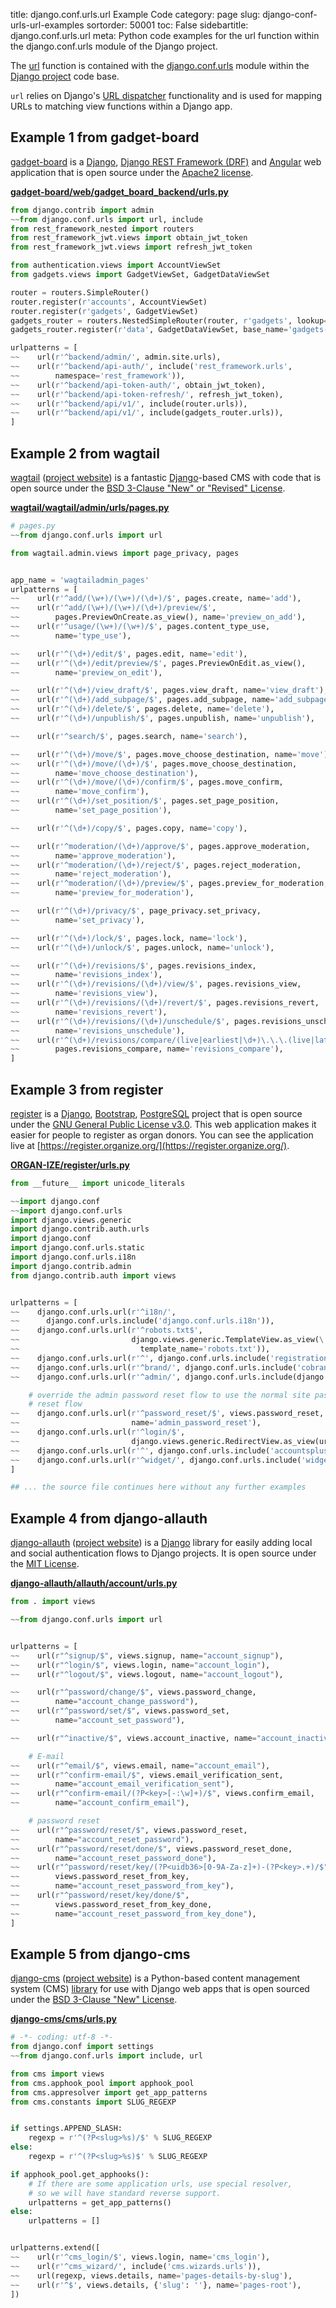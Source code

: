 title: django.conf.urls.url Example Code
category: page
slug: django-conf-urls-url-examples
sortorder: 50001
toc: False
sidebartitle: django.conf.urls.url
meta: Python code examples for the url function within the django.conf.urls module of the Django project. 


The [url](https://github.com/django/django/blob/master/django/conf/urls/__init__.py)
function is contained with the 
[django.conf.urls](https://github.com/django/django/tree/master/django/conf/urls) 
module within the [Django project](/django.html) code base. 

`url` relies on Django's 
[URL dispatcher](https://docs.djangoproject.com/en/dev/topics/http/urls/) 
functionality and is used for mapping URLs to matching view functions within 
a Django app.


## Example 1 from gadget-board
[gadget-board](https://github.com/mik4el/gadget-board) is a [Django](/django.html),
[Django REST Framework (DRF)](/django-rest-framework-drf.html) and
[Angular](/angular.html) web application that is open source under the 
[Apache2 license](https://github.com/mik4el/gadget-board/blob/master/LICENSE).

[**gadget-board/web/gadget_board_backend/urls.py**](https://github.com/mik4el/gadget-board/blob/master/web/gadget_board_backend/urls.py)

```python
from django.contrib import admin
~~from django.conf.urls import url, include
from rest_framework_nested import routers
from rest_framework_jwt.views import obtain_jwt_token
from rest_framework_jwt.views import refresh_jwt_token

from authentication.views import AccountViewSet
from gadgets.views import GadgetViewSet, GadgetDataViewSet

router = routers.SimpleRouter()
router.register(r'accounts', AccountViewSet)
router.register(r'gadgets', GadgetViewSet)
gadgets_router = routers.NestedSimpleRouter(router, r'gadgets', lookup='gadget')
gadgets_router.register(r'data', GadgetDataViewSet, base_name='gadgets-data')

urlpatterns = [
~~    url(r'^backend/admin/', admin.site.urls),
~~    url(r'^backend/api-auth/', include('rest_framework.urls', 
~~        namespace='rest_framework')),
~~    url(r'^backend/api-token-auth/', obtain_jwt_token),
~~    url(r'^backend/api-token-refresh/', refresh_jwt_token),
~~    url(r'^backend/api/v1/', include(router.urls)),
~~    url(r'^backend/api/v1/', include(gadgets_router.urls)),
]
```


## Example 2 from wagtail
[wagtail](https://github.com/wagtail/wagtail)
([project website](https://wagtail.io/)) is a fantastic
[Django](/django.html)-based CMS with code that is open source
under the 
[BSD 3-Clause "New" or "Revised" License](https://github.com/wagtail/wagtail/blob/master/LICENSE).

[**wagtail/wagtail/admin/urls/pages.py**](https://github.com/wagtail/wagtail/blob/master/wagtail/admin/urls/pages.py)

```python
# pages.py
~~from django.conf.urls import url

from wagtail.admin.views import page_privacy, pages


app_name = 'wagtailadmin_pages'
urlpatterns = [
~~    url(r'^add/(\w+)/(\w+)/(\d+)/$', pages.create, name='add'),
~~    url(r'^add/(\w+)/(\w+)/(\d+)/preview/$',
~~        pages.PreviewOnCreate.as_view(), name='preview_on_add'),
~~    url(r'^usage/(\w+)/(\w+)/$', pages.content_type_use, 
~~        name='type_use'),

~~    url(r'^(\d+)/edit/$', pages.edit, name='edit'),
~~    url(r'^(\d+)/edit/preview/$', pages.PreviewOnEdit.as_view(), 
~~        name='preview_on_edit'),

~~    url(r'^(\d+)/view_draft/$', pages.view_draft, name='view_draft'),
~~    url(r'^(\d+)/add_subpage/$', pages.add_subpage, name='add_subpage'),
~~    url(r'^(\d+)/delete/$', pages.delete, name='delete'),
~~    url(r'^(\d+)/unpublish/$', pages.unpublish, name='unpublish'),

~~    url(r'^search/$', pages.search, name='search'),

~~    url(r'^(\d+)/move/$', pages.move_choose_destination, name='move'),
~~    url(r'^(\d+)/move/(\d+)/$', pages.move_choose_destination, 
~~        name='move_choose_destination'),
~~    url(r'^(\d+)/move/(\d+)/confirm/$', pages.move_confirm, 
~~        name='move_confirm'),
~~    url(r'^(\d+)/set_position/$', pages.set_page_position, 
~~        name='set_page_position'),

~~    url(r'^(\d+)/copy/$', pages.copy, name='copy'),

~~    url(r'^moderation/(\d+)/approve/$', pages.approve_moderation, 
~~        name='approve_moderation'),
~~    url(r'^moderation/(\d+)/reject/$', pages.reject_moderation, 
~~        name='reject_moderation'),
~~    url(r'^moderation/(\d+)/preview/$', pages.preview_for_moderation, 
~~        name='preview_for_moderation'),

~~    url(r'^(\d+)/privacy/$', page_privacy.set_privacy, 
~~        name='set_privacy'),

~~    url(r'^(\d+)/lock/$', pages.lock, name='lock'),
~~    url(r'^(\d+)/unlock/$', pages.unlock, name='unlock'),

~~    url(r'^(\d+)/revisions/$', pages.revisions_index, 
~~        name='revisions_index'),
~~    url(r'^(\d+)/revisions/(\d+)/view/$', pages.revisions_view, 
~~        name='revisions_view'),
~~    url(r'^(\d+)/revisions/(\d+)/revert/$', pages.revisions_revert, 
~~        name='revisions_revert'),
~~    url(r'^(\d+)/revisions/(\d+)/unschedule/$', pages.revisions_unschedule, 
~~        name='revisions_unschedule'),
~~    url(r'^(\d+)/revisions/compare/(live|earliest|\d+)\.\.\.(live|latest|\d+)/$', 
~~        pages.revisions_compare, name='revisions_compare'),
]
```


## Example 3 from register
[register](https://github.com/ORGAN-IZE/register) is a [Django](/django.html),
[Bootstrap](/bootstrap.html), [PostgreSQL](/postgresql.html) project that is
open source under the 
[GNU General Public License v3.0](https://github.com/ORGAN-IZE/register/blob/master/LICENSE).
This web application makes it easier for people to register as organ donors. 
You can see the application live at 
[https://register.organize.org/](https://register.organize.org/).

[**ORGAN-IZE/register/urls.py**](https://github.com/ORGAN-IZE/register/blob/master/urls.py)

```python
from __future__ import unicode_literals

~~import django.conf
~~import django.conf.urls
import django.views.generic
import django.contrib.auth.urls
import django.conf
import django.conf.urls.static
import django.conf.urls.i18n
import django.contrib.admin
from django.contrib.auth import views


urlpatterns = [
~~    django.conf.urls.url(r'^i18n/', 
~~      django.conf.urls.include('django.conf.urls.i18n')),
~~    django.conf.urls.url(r'^robots.txt$', 
~~                         django.views.generic.TemplateView.as_view(\
~~                           template_name='robots.txt')),
~~    django.conf.urls.url(r'^', django.conf.urls.include('registration.urls')),
~~    django.conf.urls.url(r'^brand/', django.conf.urls.include('cobrand.urls')),
~~    django.conf.urls.url(r'^admin/', django.conf.urls.include(django.contrib.admin.site.urls)),

    # override the admin password reset flow to use the normal site password
    # reset flow
~~    django.conf.urls.url(r'^password_reset/$', views.password_reset, 
~~                         name='admin_password_reset'),
~~    django.conf.urls.url(r'^login/$', 
~~                         django.views.generic.RedirectView.as_view(url='/admin/login')),
~~    django.conf.urls.url(r'^', django.conf.urls.include('accountsplus.urls')),
~~    django.conf.urls.url(r'^widget/', django.conf.urls.include('widget.urls')),
]

## ... the source file continues here without any further examples
```


## Example 4 from django-allauth
[django-allauth](https://github.com/pennersr/django-allauth) 
([project website](https://www.intenct.nl/projects/django-allauth/)) is a
[Django](/django.html) library for easily adding local and social authentication
flows to Django projects. It is open source under the 
[MIT License](https://github.com/pennersr/django-allauth/blob/master/LICENSE).

[**django-allauth/allauth/account/urls.py**](https://github.com/pennersr/django-allauth/blob/master/allauth/account/urls.py)

```python
from . import views

~~from django.conf.urls import url


urlpatterns = [
~~    url(r"^signup/$", views.signup, name="account_signup"),
~~    url(r"^login/$", views.login, name="account_login"),
~~    url(r"^logout/$", views.logout, name="account_logout"),

~~    url(r"^password/change/$", views.password_change,
~~        name="account_change_password"),
~~    url(r"^password/set/$", views.password_set, 
~~        name="account_set_password"),

~~    url(r"^inactive/$", views.account_inactive, name="account_inactive"),

    # E-mail
~~    url(r"^email/$", views.email, name="account_email"),
~~    url(r"^confirm-email/$", views.email_verification_sent,
~~        name="account_email_verification_sent"),
~~    url(r"^confirm-email/(?P<key>[-:\w]+)/$", views.confirm_email,
~~        name="account_confirm_email"),

    # password reset
~~    url(r"^password/reset/$", views.password_reset,
~~        name="account_reset_password"),
~~    url(r"^password/reset/done/$", views.password_reset_done,
~~        name="account_reset_password_done"),
~~    url(r"^password/reset/key/(?P<uidb36>[0-9A-Za-z]+)-(?P<key>.+)/$",
~~        views.password_reset_from_key,
~~        name="account_reset_password_from_key"),
~~    url(r"^password/reset/key/done/$", 
~~        views.password_reset_from_key_done,
~~        name="account_reset_password_from_key_done"),
]
```


## Example 5 from django-cms
[django-cms](https://github.com/divio/django-cms)
([project website](https://www.django-cms.org/en/)) is a Python-based
content management system (CMS) [library](https://pypi.org/project/django-cms/) 
for use with Django web apps that is open sourced under the 
[BSD 3-Clause "New" License](https://github.com/divio/django-cms/blob/develop/LICENSE).

[**django-cms/cms/urls.py**](https://github.com/divio/django-cms/blob/develop/cms/urls.py)

```python
# -*- coding: utf-8 -*-
from django.conf import settings
~~from django.conf.urls import include, url

from cms import views
from cms.apphook_pool import apphook_pool
from cms.appresolver import get_app_patterns
from cms.constants import SLUG_REGEXP


if settings.APPEND_SLASH:
    regexp = r'^(?P<slug>%s)/$' % SLUG_REGEXP
else:
    regexp = r'^(?P<slug>%s)$' % SLUG_REGEXP

if apphook_pool.get_apphooks():
    # If there are some application urls, use special resolver,
    # so we will have standard reverse support.
    urlpatterns = get_app_patterns()
else:
    urlpatterns = []


urlpatterns.extend([
~~    url(r'^cms_login/$', views.login, name='cms_login'),
~~    url(r'^cms_wizard/', include('cms.wizards.urls')),
~~    url(regexp, views.details, name='pages-details-by-slug'),
~~    url(r'^$', views.details, {'slug': ''}, name='pages-root'),
])
```


